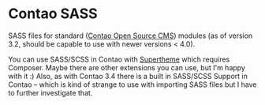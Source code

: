 # Contao SASS
SASS files for standard ([Contao Open Source CMS](https://contao.org)) modules (as of version 3.2, should be capable to use with newer versions < 4.0).

You can use SASS/SCSS in Contao with [Supertheme](https://github.com/comolo/contao-supertheme) which requires Composer. Maybe there are other extensions you can use, but I'm happy with it :) Also, as with Contao 3.4 there is a built in SASS/SCSS Support in Contao – which is kind of strange to use with importing SASS files but I have to further investigate that.
